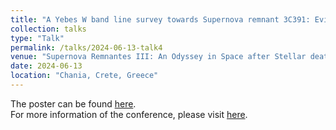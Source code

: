 ```yaml
---
title: "A Yebes W band line survey towards Supernova remnant 3C391: Evidence of CR-induced chemistry"
collection: talks
type: "Talk"
permalink: /talks/2024-06-13-talk4
venue: "Supernova Remnantes III: An Odyssey in Space after Stellar death"
date: 2024-06-13
location: "Chania, Crete, Greece"
---
```


The poster can be found [here](https://tty1105.github.io/files/2024-06-poster.pdf). <br>
For more information of the conference, please visit [here](https://snr2024.astro.noa.gr/).

